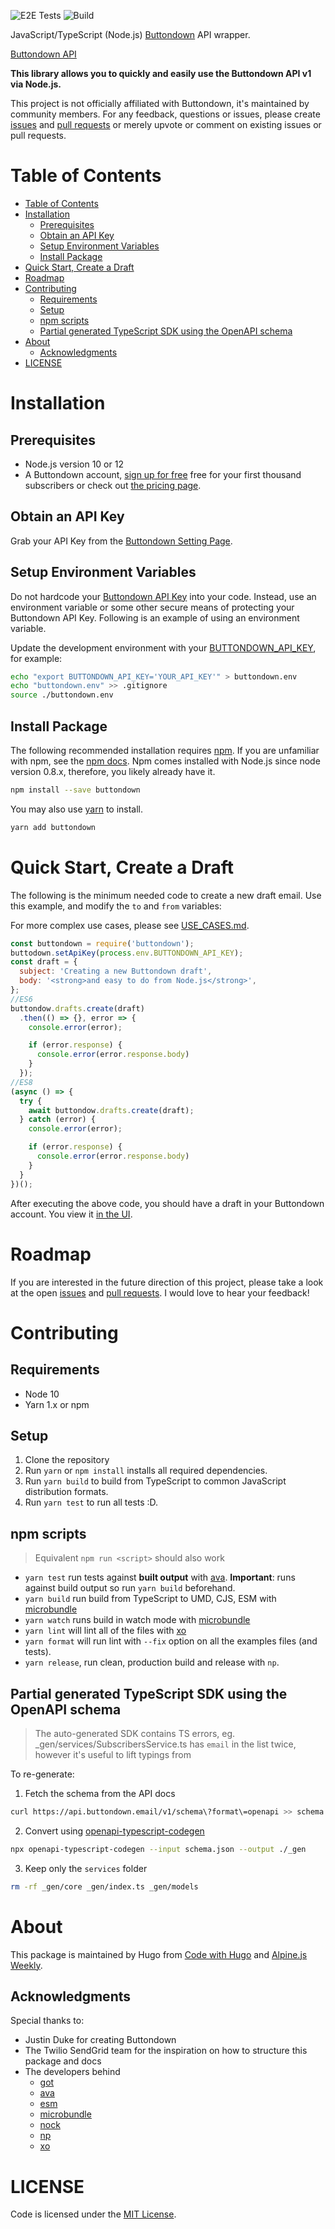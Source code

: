 ![E2E Tests](https://github.com/HugoDF/buttondown/workflows/E2E%20Tests/badge.svg) ![Build](https://github.com/HugoDF/buttondown/workflows/Build%20&%20test/badge.svg)

JavaScript/TypeScript (Node.js) [Buttondown](https://buttondown.email) API wrapper.

[Buttondown API](https://api.buttondown.email/v1/schema)

**This library allows you to quickly and easily use the Buttondown API v1 via Node.js.**

This project is not officially affiliated with Buttondown, it's maintained by community members. For any feedback, questions or issues, please create [issues](https://github.com/HugoDF/buttondown/issues) and [pull requests](https://github.com/HugoDF/buttondown/blob/master/README.md#contributing) or merely upvote or comment on existing issues or pull requests.

# Table of Contents

- [Table of Contents](#table-of-contents)
- [Installation](#installation)
  - [Prerequisites](#prerequisites)
  - [Obtain an API Key](#obtain-an-api-key)
  - [Setup Environment Variables](#setup-environment-variables)
  - [Install Package](#install-package)
- [Quick Start, Create a Draft](#quick-start-create-a-draft)
- [Roadmap](#roadmap)
- [Contributing](#contributing)
  - [Requirements](#requirements)
  - [Setup](#setup)
  - [npm scripts](#npm-scripts)
  - [Partial generated TypeScript SDK using the OpenAPI schema](#partial-generated-typescript-sdk-using-the-openapi-schema)
- [About](#about)
  - [Acknowledgments](#acknowledgments)
- [LICENSE](#license)

# Installation

## Prerequisites

- Node.js version 10 or 12
- A Buttondown account, [sign up for free](https://buttondown.email/register?source=buttondown-nodejs) free for your first thousand subscribers or check out [the pricing page](https://buttondown.email/pricing?source=buttondown-nodejs).

## Obtain an API Key

Grab your API Key from the [Buttondown Setting Page](https://buttondown.email/settings).

## Setup Environment Variables

Do not hardcode your [Buttondown API Key](https://buttondown.email/settings) into your code. Instead, use an environment variable or some other secure means of protecting your Buttondown API Key. Following is an example of using an environment variable.

Update the development environment with your [BUTTONDOWN_API_KEY](https://buttondown.email/settings), for example:

```bash
echo "export BUTTONDOWN_API_KEY='YOUR_API_KEY'" > buttondown.env
echo "buttondown.env" >> .gitignore
source ./buttondown.env
```

## Install Package

The following recommended installation requires [npm](https://npmjs.org/). If you are unfamiliar with npm, see the [npm docs](https://npmjs.org/doc/). Npm comes installed with Node.js since node version 0.8.x, therefore, you likely already have it.

```sh
npm install --save buttondown
```

You may also use [yarn](https://yarnpkg.com/en/) to install.

```sh
yarn add buttondown
```

<a name="quick-start"></a>
# Quick Start, Create a Draft

The following is the minimum needed code to create a new draft email. Use this example, and modify the `to` and `from` variables:

For more complex use cases, please see [USE_CASES.md](./USE_CASES.md).

```js
const buttondown = require('buttondown');
buttodown.setApiKey(process.env.BUTTONDOWN_API_KEY);
const draft = {
  subject: 'Creating a new Buttondown draft',
  body: '<strong>and easy to do from Node.js</strong>',
};
//ES6
buttondow.drafts.create(draft)
  .then(() => {}, error => {
    console.error(error);

    if (error.response) {
      console.error(error.response.body)
    }
  });
//ES8
(async () => {
  try {
    await buttondow.drafts.create(draft);
  } catch (error) {
    console.error(error);

    if (error.response) {
      console.error(error.response.body)
    }
  }
})();
```

After executing the above code, you should have a draft in your Buttondown account. You view it [in the UI](https://buttondown.email/emails/drafts).

# Roadmap

If you are interested in the future direction of this project, please take a look at the open [issues](https://github.com/HugoDF/buttondown/issues) and [pull requests](https://github.com/HugoDF/buttondown/pulls). I would love to hear your feedback!

# Contributing

## Requirements

- Node 10
- Yarn 1.x or npm

## Setup

1. Clone the repository
2. Run `yarn` or `npm install` installs all required dependencies.
3. Run `yarn build` to build from TypeScript to common JavaScript distribution formats.
4. Run `yarn test` to run all tests :D.

## npm scripts

> Equivalent `npm run <script>` should also work

- `yarn test` run tests against **built output** with [ava](https://github.com/avajs/ava). **Important**: runs against build output so run `yarn build` beforehand.
- `yarn build` run build from TypeScript to UMD, CJS, ESM with [microbundle](https://github.com/developit/microbundle)
- `yarn watch` runs build in watch mode with [microbundle](https://github.com/developit/microbundle)
- `yarn lint` will lint all of the files with [xo](https://github.com/xojs/xo)
- `yarn format` will run lint with `--fix` option on all the examples files (and tests).
- `yarn release`, run clean, production build and release with `np`.

## Partial generated TypeScript SDK using the OpenAPI schema

> The auto-generated SDK contains TS errors, eg. _gen/services/SubscribersService.ts has `email` in the list twice, however it's useful to lift typings from

To re-generate:

1. Fetch the schema from the API docs
```sh
curl https://api.buttondown.email/v1/schema\?format\=openapi >> schema.json
```
2. Convert using [openapi-typescript-codegen](https://github.com/ferdikoomen/openapi-typescript-codegen)
```sh
npx openapi-typescript-codegen --input schema.json --output ./_gen
```
3. Keep only the `services` folder
```sh
rm -rf _gen/core _gen/index.ts _gen/models
```

# About

This package is maintained by Hugo from [Code with Hugo](https://codewithhugo.com) and [Alpine.js Weekly](https://alpinejs.codewithhugo.com/newsletter).

## Acknowledgments


Special thanks to:

- Justin Duke for creating Buttondown
- The Twilio SendGrid team for the inspiration on how to structure this package and docs
- The developers behind
  - [got](https://github.com/sindresorhus/got#readme)
  - [ava](https://avajs.dev)
  - [esm](https://github.com/standard-things/esm#readme)
  - [microbundle](https://github.com/developit/microbundle#readme)
  - [nock](https://github.com/nock/nock#readme)
  - [np](https://github.com/sindresorhus/np#readme)
  - [xo](https://github.com/xojs/xo#readme)

# LICENSE

Code is licensed under the [MIT License](./LICENSE).

